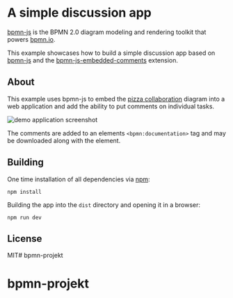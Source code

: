 # A simple discussion app

[bpmn-js](https://github.com/bpmn-io/bpmn-js) is the BPMN 2.0 diagram modeling and rendering toolkit that powers [bpmn.io](http://bpmn.io).

This example showcases how to build a simple discussion app based on [bpmn-js](https://github.com/bpmn-io/bpmn-js) and the [bpmn-js-embedded-comments](https://github.com/bpmn-io/bpmn-js-embedded-comments) extension.


## About

This example uses bpmn-js to embed the [pizza collaboration](http://demo.bpmn.io/s/pizza-collaboration) diagram into a web application and add the ability to put comments on individual tasks.

![demo application screenshot](https://raw.githubusercontent.com/bpmn-io/bpmn-js-examples/master/commenting/docs/screenshot.png "Screenshot of the example application")

The comments are added to an elements `<bpmn:documentation>` tag and may be downloaded along with the element.


## Building

One time installation of all dependencies via [npm](https://npmjs.org):

```
npm install
```


Building the app into the `dist` directory and opening it in a browser:

```
npm run dev
```


## License

MIT# bpmn-projekt
# bpmn-projekt
